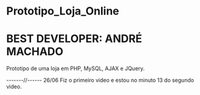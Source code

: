 # Prototipo_Loja_Online

# BEST DEVELOPER: ANDRÉ MACHADO

Prototipo de uma loja em PHP, MySQL, AJAX e JQuery.


-------//------ 26/06
Fiz o primeiro video e estou no minuto 13 do segundo video.